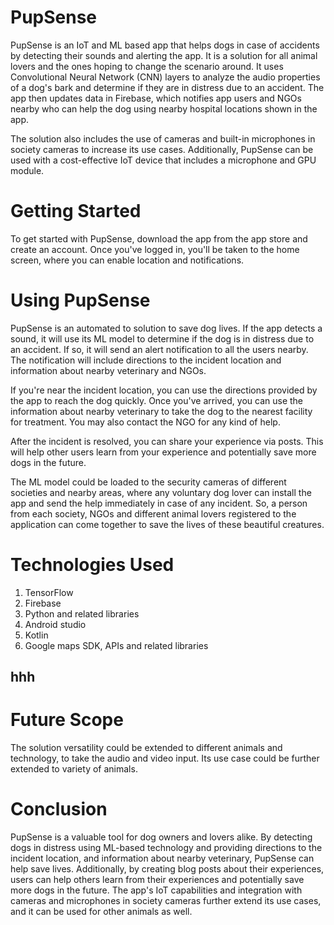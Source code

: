 # PupSense
PupSense is an IoT and ML based app that helps dogs in case of accidents by detecting their sounds and alerting the app.
It is a solution for all animal lovers and the ones hoping to change the scenario around.
It uses Convolutional Neural Network (CNN) layers to analyze the audio properties of a dog's bark and determine if they are in distress due to an accident. The app then updates data in Firebase, which notifies app users and NGOs nearby who can help the dog using nearby hospital locations shown in the app.

The solution also includes the use of cameras and built-in microphones in society cameras to increase its use cases. Additionally, PupSense can be used with a cost-effective IoT device that includes a microphone and GPU module.

# Getting Started
To get started with PupSense, download the app from the app store and create an account. Once you've logged in, you'll be taken to the home screen, where you can enable location and notifications.

# Using PupSense
PupSense is an automated to solution to save dog lives. If the app detects a sound, it will use its ML model to determine if the dog is in distress due to an accident. If so, it will send an alert notification to all the users nearby. The notification will include directions to the incident location and information about nearby veterinary and NGOs.

If you're near the incident location, you can use the directions provided by the app to reach the dog quickly. Once you've arrived, you can use the information about nearby veterinary to take the dog to the nearest facility for treatment. You may also contact the NGO for any kind of help.

After the incident is resolved, you can share your experience via posts. This will help other users learn from your experience and potentially save more dogs in the future.


The ML model could be loaded to the security cameras of different societies and nearby areas, where any voluntary dog lover can install the app and send the help immediately in case of any incident. So, a person from each society, NGOs and different animal lovers registered to the application can come together to save the lives of these beautiful creatures.

# Technologies Used
1. TensorFlow
2. Firebase
3. Python and related libraries
4. Android studio
5. Kotlin
6. Google maps SDK, APIs and related libraries

## hhh

# Future Scope
The solution versatility could be extended to different animals and technology, to take the audio and video input. Its use case could be further extended to variety of animals. 

# Conclusion
PupSense is a valuable tool for dog owners and lovers alike. By detecting dogs in distress using ML-based technology and providing directions to the incident location, and information about nearby veterinary, PupSense can help save lives. Additionally, by creating blog posts about their experiences, users can help others learn from their experiences and potentially save more dogs in the future. The app's IoT capabilities and integration with cameras and microphones in society cameras further extend its use cases, and it can be used for other animals as well.
